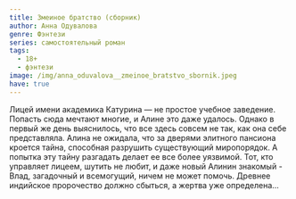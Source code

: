 ```yaml
---
title: Змеиное братство (сборник)
author: Анна Одувалова
genre: Фэнтези
series: самостоятельный роман
tags:
  - 18+
  - фэнтези
image: /img/anna_oduvalova__zmeinoe_bratstvo_sbornik.jpeg
have: true
---
```

Лицей имени академика Катурина — не простое учебное заведение. Попасть сюда мечтают многие, и Алине это даже удалось. Однако в первый же день выяснилось, что все здесь совсем не так, как она себе представляла. Алина не ожидала, что за дверями элитного пансиона кроется тайна, способная разрушить существующий миропорядок. А попытка эту тайну разгадать делает ее все более уязвимой. Тот, кто управляет лицеем, шутить не любит, и даже новый Алинин знакомый - Влад, загадочный и всемогущий, ничем не может помочь. Древнее индийское пророчество должно сбыться, а жертва уже определена...